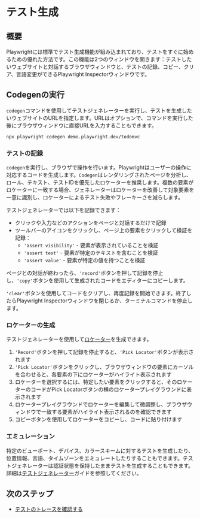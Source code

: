 # テスト生成

## 概要

Playwrightには標準でテスト生成機能が組み込まれており、テストをすぐに始めるための優れた方法です。この機能は2つのウィンドウを開きます：テストしたいウェブサイトと対話するブラウザウィンドウと、テストの記録、コピー、クリア、言語変更ができるPlaywright Inspectorウィンドウです。

## Codegenの実行

`codegen`コマンドを使用してテストジェネレーターを実行し、テストを生成したいウェブサイトのURLを指定します。URLはオプションで、コマンドを実行した後にブラウザウィンドウに直接URLを入力することもできます。

```bash
npx playwright codegen demo.playwright.dev/todomvc
```

### テストの記録

`codegen`を実行し、ブラウザで操作を行います。Playwrightはユーザーの操作に対応するコードを生成します。`Codegen`はレンダリングされたページを分析し、ロール、テキスト、テストIDを優先したロケーターを推奨します。複数の要素がロケーターに一致する場合、ジェネレーターはロケーターを改善して対象要素を一意に識別し、ロケーターによるテスト失敗やフレーキーさを減らします。

テストジェネレーターでは以下を記録できます：

* クリックや入力などのアクションをページと対話するだけで記録
* ツールバーのアイコンをクリックし、ページ上の要素をクリックして検証を記録：
  * `'assert visibility'` - 要素が表示されていることを検証
  * `'assert text'` - 要素が特定のテキストを含むことを検証
  * `'assert value'` - 要素が特定の値を持つことを検証

ページとの対話が終わったら、`'record'`ボタンを押して記録を停止し、`'copy'`ボタンを使用して生成されたコードをエディターにコピーします。

`'clear'`ボタンを使用してコードをクリアし、再度記録を開始できます。終了したらPlaywright Inspectorウィンドウを閉じるか、ターミナルコマンドを停止します。

### ロケーターの生成

テストジェネレーターを使用して[ロケーター](/docs/locators)を生成できます。

1. `'Record'`ボタンを押して記録を停止すると、`'Pick Locator'`ボタンが表示されます
2. `'Pick Locator'`ボタンをクリックし、ブラウザウィンドウの要素にカーソルを合わせると、各要素の下にロケーターがハイライト表示されます
3. ロケーターを選択するには、特定したい要素をクリックすると、そのロケーターのコードがPick Locatorボタンの横のロケータープレイグラウンドに表示されます
4. ロケータープレイグラウンドでロケーターを編集して微調整し、ブラウザウィンドウで一致する要素がハイライト表示されるのを確認できます
5. コピーボタンを使用してロケーターをコピーし、コードに貼り付けます

### エミュレーション

特定のビューポート、デバイス、カラースキームに対するテストを生成したり、位置情報、言語、タイムゾーンをエミュレートしたりすることもできます。テストジェネレーターは認証状態を保持したままテストを生成することもできます。詳細は[テストジェネレーター](/docs/codegen#emulation)ガイドを参照してください。

## 次のステップ

* [テストのトレースを確認する](/docs/trace-viewer-intro)